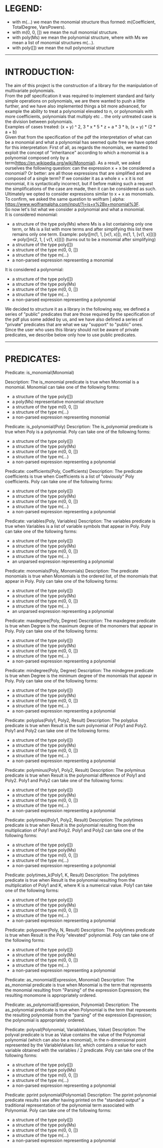 # LEGEND:

* with m(...) we mean the monomial structure thus formed: m(Coefficient, TotalDegree, VarsPowers).
* with m(0, 0, []) we mean the null monomial structure.
* with poly(Ms) we mean the polynomial structure, where with Ms we mean a list of monomial structures m(...).
* with poly([]) we mean the null polynomial structure

----------------------------------------------------------------------------------------------

# INTRODUCTION:

The aim of this project is the construction of a library for the manipulation of multivariate polynomials.  
From the pdf specification it was required to implement standard and fairly simple operations on polynomials, we are there
wanted to push a little further, and we have also implemented things a bit more advanced, for example the ability to treat a polynomial elevated to n, or polynomials with more coefficients, polynomials that multiply etc ..
the only untreated case is the division between polynomials.  
Examples of cases treated: (x + y) ^ 2, 3 * x * 5 * z + a * 3 * b, (x + y) * (2 * a + b)  
Given that from the specification of the pdf the interpretation of what can be a monomial and what a polynomial has seemed quite free
we have opted for this interpretation:
First of all, as regards the monomials, we wanted to exploit the concept of "inheritance" according to which a monomial is a polynomial composed only by a term(https://en.wikipedia.org/wiki/Monomial).
As a result, we asked ourselves the following question:
can the expression x + x be considered a monomial? Or better:
are all those expressions that are simplified and are composed of a single term?
If we consider it as a whole x + x it is not monomial, it is syntactically incorrect, but if before making such a request the simplifications of the case are made, then it can be considered as such.
Ultimately we opted to consider expressions similar to x + x as monomials.  
To confirm, we asked the same question to wolfram | alpha:
https://www.wolframalpha.com/input/?i=is+x%2Bx+monomial%3F.  
So now let's list what we consider a polynomial and what a monomial.  
It is considered monomial:

* a structure of the type poly(Ms) where Ms is a list containing only one term, or Ms is a list with more terms and after simplifying this list there remains only one term. Example: poly([m(1, 1, [v(1, x)]), m(1, 1, [v(1, x)])]) => poly([m(2, 1, [ v(1, x)])]) (turns out to be a monomial after simplifying)
* a structure of the type poly([])
* a structure of the type m(0, 0, [])
* a structure of the type m(...)
* a non-parsed expression representing a monomial

It is considered a polynomial:

* a structure of the type poly([])
* a structure of the type poly(Ms)
* a structure of the type m(0, 0, [])
* a structure of the type m(...)
* a non-parsed expression representing a polynomial

We decided to structure it as a library in the following way, we defined a series of "public" predicates that are those required by the specification of the pdf plus some added by us, and we have also defined a series of "private" predicates that are what we say
"support" to "public" ones.  
Since the user who uses this library should not be aware of private predicates, we describe below only how to use public predicates.

-------------------------------------------------- --------------------------------------------

# PREDICATES:
Predicate: is_monomial(Monomial)

Description: The is_monomial predicate is true when Monomial is a monomial. Monomial can take one of the following forms:
* a structure of the type poly([])
* a poly(Ms) representative monomial structure
* a structure of the type m(0, 0, [])
* a structure of the type m(...)
* a non-parsed expression representing monomial

Predicate: is_polynomial(Poly)
Description: The is_polynomial predicate is true when Poly is a polynomial. Poly can take one of the following forms:
* a structure of the type poly([])
* a structure of the type poly(Ms)
* a structure of the type m(0, 0, [])
* a structure of the type m(...)
* a non-parsed expression representing a polynomial

Predicate: coefficients(Poly, Coefficients)
Description: The predicate coefficients is true when Coefficients is a list of "obviously" Poly coefficients. Poly can take one of the following forms:
* a structure of the type poly([])
* a structure of the type poly(Ms)
* a structure of the type m(0, 0, [])
* a structure of the type m(...)
* a non-parsed expression representing a polynomial
	  

Predicate: variables(Poly, Variables)
Description: The variables predicate is true when Variables is a list of variable symbols that appear in Poly. Poly can take one of the following forms:
* a structure of the type poly([])
* a structure of the type poly(Ms)
* a structure of the type m(0, 0, [])
* a structure of the type m(...)
* an unparsed expression representing a polynomial

Predicate: monomials(Poly, Monomials)
Description: The predicate monomials is true when Monomials is the ordered list, of the monomials that appear in Poly. Poly can take one of the following forms:
* a structure of the type poly([])
* a structure of the type poly(Ms)
* a structure of the type m(0, 0, [])
* a structure of the type m(...)
* an unparsed expression representing a polynomial

Predicate: maxdegree(Poly, Degree)
Description: The maxdegree predicate is true when Degree is the maximum degree of the monomers that appear in Poly. Poly can take one of the following forms:
* a structure of the type poly([])
* a structure of the type poly(Ms)
* a structure of the type m(0, 0, [])
* a structure of the type m(...)
* a non-parsed expression representing a polynomial

Predicate: mindegree(Poly, Degree)
Description: The mindegree predicate is true when Degree is the minimum degree of the monomials that appear in Poly. Poly can take one of the following forms:
  * a structure of the type poly([])
  * a structure of the type poly(Ms)
  * a structure of the type m(0, 0, [])
  * a structure of the type m(...)
  * a non-parsed expression representing a polynomial

Predicate: polyplus(Poly1, Poly2, Result)
Description: The polyplus predicate is true when Result is the sum polynomial of Poly1 and Poly2. Poly1 and Poly2 can take one of the following forms:
  * a structure of the type poly([])
  * a structure of the type poly(Ms)
  * a structure of the type m(0, 0, [])
  * a structure of the type m(...)
  * a non-parsed expression representing a polynomial

Predicate: polyminus(Poly1, Poly2, Result)
Description: The polyminus predicate is true when Result is the polynomial difference of Poly1 and Poly2. Poly1 and Poly2 can take one of the following forms:
  * a structure of the type poly([])
  * a structure of the type poly(Ms)
  * a structure of the type m(0, 0, [])
  * a structure of the type m(...)
  * a non-parsed expression representing a polynomial

Predicate: polytimes(Poly1, Poly2, Result)
Description: The polytimes predicate is true when Result is the polynomial resulting from the multiplication of Poly1 and Poly2. Poly1 and Poly2 can take one of the following forms:
  * a structure of the type poly([])
  * a structure of the type poly(Ms)
  * a structure of the type m(0, 0, [])
  * a structure of the type m(...)
  * a non-parsed expression representing a polynomial

Predicate: polytimes_k(Poly1, K, Result)
Description: The polytimes predicate is true when Result is the polynomial resulting from the multiplication of Poly1 and K, where K is a numerical value. Poly1 can take one of the following forms:
  * a structure of the type poly([])
  * a structure of the type poly(Ms)
  * a structure of the type m(0, 0, [])
  * a structure of the type m(...)
  * a non-parsed expression representing a polynomial

Predicate: polypower(Poly, N, Result)
Description: The polytimes predicate is true when Result is the Poly "elevated" polynomial. Poly can take one of the following forms:
  * a structure of the type poly([])
  * a structure of the type poly(Ms)
  * a structure of the type m(0, 0, [])
  * a structure of the type m(...)
  * a non-parsed expression representing a polynomial

Predicate: as_monomial(Expression, Monomial)
Description: The as_monomial predicate is true when Monomial is the term that represents the monomial resulting from "Parsing" of the expression Expression; the resulting monomone is appropriately ordered.

Predicate: as_polynomial(Expression, Polynomial)
Description: The as_polynomial predicate is true when Polynomial is the term that represents the resulting polynomial from the "parsing" of the expression Expression; the polynomial is appropriately ordered.

Predicate: polyval(Polynomial, VariableValues, Value)
Description: The polyval predicate is true as Value contains the value of the Polynomial polynomial (which can also be a monomial), in the n-dimensional point represented by the VariableValues list, which contains a value for each variable obtained with the variables / 2 predicate. Poly can take one of the following forms:
  * a structure of the type poly([])
  * a structure of the type poly(Ms)
  * a structure of the type m(0, 0, [])
  * a structure of the type m(...)
  * a non-parsed expression representing a polynomial

Predicate: pprint polynomial(Polynomial)
Description: The pprint polynomial predicate results I see after having printed on the "standard output" a traditional representation of the polynomial term associated with Polynomial. Poly can take one of the following forms:
  * a structure of the type poly([])
  * a structure of the type poly(Ms)
  * a structure of the type m(0, 0, [])
  * a structure of the type m(...)
  * a non-parsed expression representing a polynomial